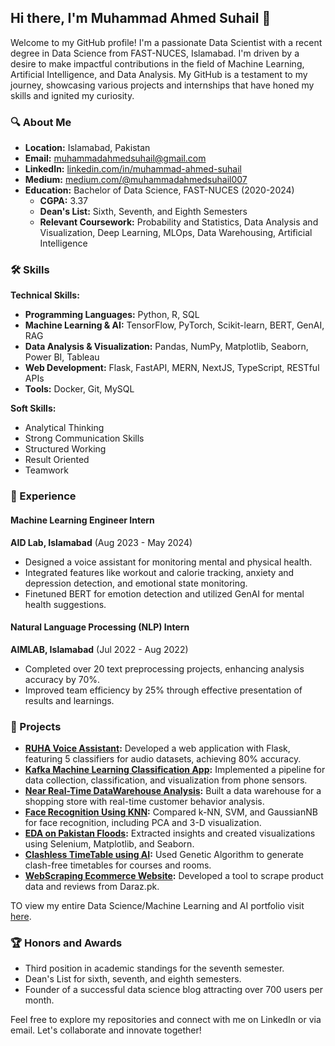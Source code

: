 ## Hi there, I'm Muhammad Ahmed Suhail 👋

Welcome to my GitHub profile! I'm a passionate Data Scientist with a recent degree in Data Science from FAST-NUCES, Islamabad. I'm driven by a desire to make impactful contributions in the field of Machine Learning, Artificial Intelligence, and Data Analysis. My GitHub is a testament to my journey, showcasing various projects and internships that have honed my skills and ignited my curiosity.

### 🔍 About Me

- **Location:** Islamabad, Pakistan
- **Email:** [muhammadahmedsuhail@gmail.com](mailto:muhammadahmedsuhail@gmail.com)
- **LinkedIn:** [linkedin.com/in/muhammad-ahmed-suhail](https://www.linkedin.com/in/muhammad-ahmed-suhail/)
- **Medium:** [medium.com/@muhammadahmedsuhail007](https://medium.com/@muhammadahmedsuhail007)
- **Education:** Bachelor of Data Science, FAST-NUCES (2020-2024) 
  - **CGPA:** 3.37
  - **Dean's List:** Sixth, Seventh, and Eighth Semesters
  - **Relevant Coursework:** Probability and Statistics, Data Analysis and Visualization, Deep Learning, MLOps, Data Warehousing, Artificial Intelligence

### 🛠️ Skills

**Technical Skills:**
- **Programming Languages:** Python, R, SQL
- **Machine Learning & AI:** TensorFlow, PyTorch, Scikit-learn, BERT, GenAI, RAG
- **Data Analysis & Visualization:** Pandas, NumPy, Matplotlib, Seaborn, Power BI, Tableau
- **Web Development:** Flask, FastAPI, MERN, NextJS, TypeScript, RESTful APIs
- **Tools:** Docker, Git, MySQL

**Soft Skills:**
- Analytical Thinking
- Strong Communication Skills
- Structured Working
- Result Oriented
- Teamwork

### 🌟 Experience

#### Machine Learning Engineer Intern
**AID Lab, Islamabad** (Aug 2023 - May 2024)
- Designed a voice assistant for monitoring mental and physical health.
- Integrated features like workout and calorie tracking, anxiety and depression detection, and emotional state monitoring.
- Finetuned BERT for emotion detection and utilized GenAI for mental health suggestions.

#### Natural Language Processing (NLP) Intern
**AIMLAB, Islamabad** (Jul 2022 - Aug 2022)
- Completed over 20 text preprocessing projects, enhancing analysis accuracy by 70%.
- Improved team efficiency by 25% through effective presentation of results and learnings.

### 🚀 Projects

- **[RUHA Voice Assistant](https://github.com/MuhammadAhmedSuhail/RUHA-Voice-Assistant):** Developed a web application with Flask, featuring 5 classifiers for audio datasets, achieving 80% accuracy.
- **[Kafka Machine Learning Classification App](https://github.com/MuhammadAhmedSuhail/Kafka-ML-Classification-App):** Implemented a pipeline for data collection, classification, and visualization from phone sensors.
- **[Near Real-Time DataWarehouse Analysis](https://github.com/MuhammadAhmedSuhail/Real-Time-DataWarehouse):** Built a data warehouse for a shopping store with real-time customer behavior analysis.
- **[Face Recognition Using KNN](https://github.com/MuhammadAhmedSuhail/Face-Recognition-KNN):** Compared k-NN, SVM, and GaussianNB for face recognition, including PCA and 3-D visualization.
- **[EDA on Pakistan Floods](https://github.com/MuhammadAhmedSuhail/Pakistan-Flood-EDA):** Extracted insights and created visualizations using Selenium, Matplotlib, and Seaborn.
- **[Clashless TimeTable using AI](https://github.com/MuhammadAhmedSuhail/Clashless-TimeTable):** Used Genetic Algorithm to generate clash-free timetables for courses and rooms.
- **[WebScraping Ecommerce Website](https://github.com/MuhammadAhmedSuhail/WebScraping-Daraz):** Developed a tool to scrape product data and reviews from Daraz.pk.

TO view my entire Data Science/Machine Learning and AI portfolio visit [here](https://github.com/MuhammadAhmedSuhail/DataScience-AI-ML-Portfolio).

### 🏆 Honors and Awards

- Third position in academic standings for the seventh semester.
- Dean's List for sixth, seventh, and eighth semesters.
- Founder of a successful data science blog attracting over 700 users per month.

Feel free to explore my repositories and connect with me on LinkedIn or via email. Let's collaborate and innovate together!
